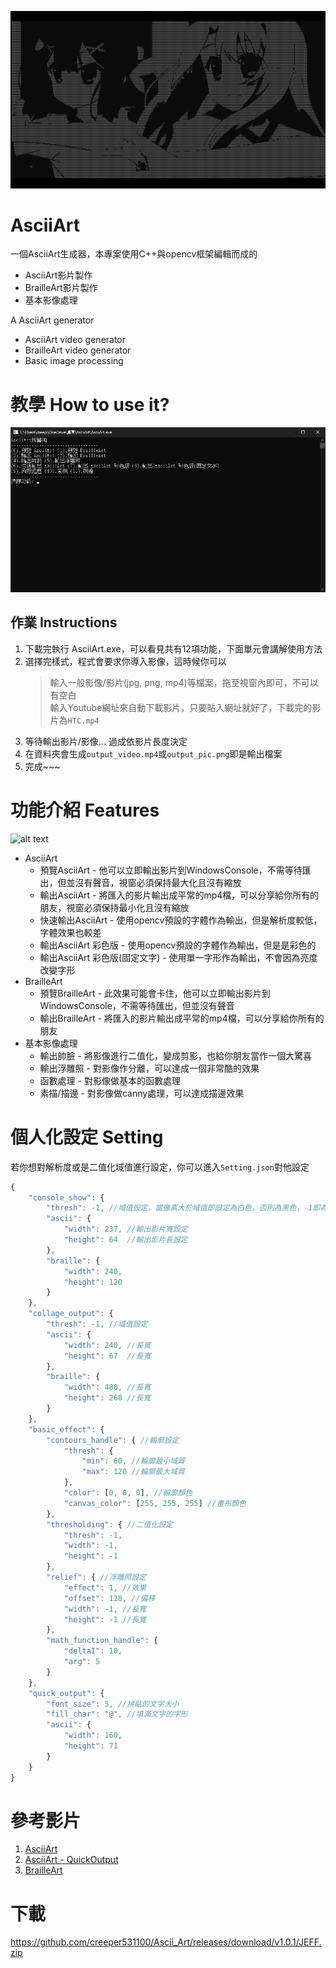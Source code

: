 ![alt text](https://github.com/creeper531100/Ascii_Art/blob/master/%E4%BB%8B%E7%B4%B9/title.png?raw=true)
# AsciiArt
一個AsciiArt生成器，本專案使用C++與opencv框架編輯而成的<br>
- AsciiArt影片製作<br>
- BrailleArt影片製作<br>
- 基本影像處理<br>

A AsciiArt generator<br>
- AsciiArt video generator
- BrailleArt video generator
- Basic image processing

# 教學 How to use it?
![alt text](https://github.com/creeper531100/Ascii_Art/blob/master/%E4%BB%8B%E7%B4%B9/main.png?raw=true)<br>
## 作業 Instructions
  1. 下載完執行 AsciiArt.exe，可以看見共有12項功能，下面單元會講解使用方法<br>
  2. 選擇完樣式，程式會要求你導入影像，這時候你可以<br>
      > 輸入一般影像/影片(jpg, png, mp4)等檔案，拖至視窗內即可，不可以有空白<br>
      > 輸入Youtube網址來自動下載影片，只要貼入網址就好了，下載完的影片為`HTC.mp4`<br>
  3. 等待輸出影片/影像... 過成依影片長度決定
  4. 在資料夾會生成`output_video.mp4`或`output_pic.png`即是輸出檔案
  5. 完成~~~

# 功能介紹 Features
![alt text](https://github.com/creeper531100/Ascii_Art/blob/master/%E4%BB%8B%E7%B4%B9/colordef.png?raw=true)<br>
* AsciiArt
  * 預覽AsciiArt - 他可以立即輸出影片到WindowsConsole，不需等待匯出，但並沒有聲音，視窗必須保持最大化且沒有縮放
  * 輸出AsciiArt - 將匯入的影片輸出成平常的mp4檔，可以分享給你所有的朋友，視窗必須保持最小化且沒有縮放
  * 快速輸出AsciiArt - 使用opencv預設的字體作為輸出，但是解析度較低，字體效果也較差
  * 輸出AsciiArt 彩色版 - 使用opencv預設的字體作為輸出，但是是彩色的
  * 輸出AsciiArt 彩色版(固定文字) - 使用單一字形作為輸出，不會因為亮度改變字形
* BrailleArt
  * 預覽BrailleArt - 此效果可能會卡住，他可以立即輸出影片到WindowsConsole，不需等待匯出，但並沒有聲音
  * 輸出BrailleArt - 將匯入的影片輸出成平常的mp4檔，可以分享給你所有的朋友
* 基本影像處理 
  * 輸出帥臉 - 將影像進行二值化，變成剪影，也給你朋友當作一個大驚喜
  * 輸出浮雕照 - 對影像作分離，可以達成一個非常酷的效果
  * 函數處理 - 對影像做基本的函數處理
  * 素描/描邊 - 對影像做canny處理，可以達成描邊效果
# 個人化設定 Setting
若你想對解析度或是二值化域值進行設定，你可以進入`Setting.json`對他設定<br>
```javascript
{
	"console_show": {
		"thresh": -1, //域值設定，當像素大於域值即設定為白色，否則為黑色，-1即為自動
		"ascii": {
			"width": 237, //輸出影片寬設定
			"height": 64  //輸出影片長設定
		},
		"braille": {
			"width": 240,
			"height": 120
		}
	},
	"collage_output": {
		"thresh": -1, //域值設定
		"ascii": {
			"width": 240, //長寬
			"height": 67  //長寬
		},
		"braille": {
			"width": 480, //長寬
			"height": 268 //長寬
		}
	},
	"basic_effect": {
		"contours_handle": { //輪廓設定
			"thresh": {
				"min": 60, //輪廓最小域質
				"max": 120 //輪廓最大域質
			},
			"color": [0, 0, 0], //輪廓顏色
			"canvas_color": [255, 255, 255] //畫布顏色
		},
		"thresholding": { //二值化設定
			"thresh": -1,
			"width": -1,
			"height": -1
		},
		"relief": { //浮雕照設定
			"effect": 1, //效果
			"offset": 128, //偏移
			"width": -1, //長寬
			"height": -1 //長寬
		},
		"math_function_handle": {
			"deltaI": 10,
			"arg": 5
		}
	},
	"quick_output": {
		"font_size": 5, //拼貼的文字大小
		"fill_char": "@", //填滿文字的字形
		"ascii": {
			"width": 160,
			"height": 71
		}
	}
}
```
# 參考影片
1. [AsciiArt](https://youtu.be/8WSQcTy1UYM)
2. [AsciiArt - QuickOutput](https://youtu.be/o5iKn05nuLc)
3. [BrailleArt](https://youtu.be/fds8-M9iK8I)

# 下載
https://github.com/creeper531100/Ascii_Art/releases/download/v1.0.1/JEFF.zip
